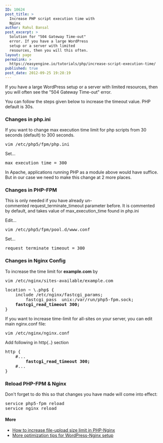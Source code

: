 ```yaml
---
ID: 10624
post_title: >
  Increase PHP script execution time with
  Nginx
author: Rahul Bansal
post_excerpt: >
  Solution for "504 Gateway Time-out"
  error. If you have a large WordPress
  setup or a server with limited
  resources, then you will this often.
layout: page
permalink: >
  https://easyengine.io/tutorials/php/increase-script-execution-time/
published: true
post_date: 2012-09-25 19:28:19
---
```

If you have a large WordPress setup or a server with limited resources, then you will often see the "504 Gateway Time-out" error.

You can follow the steps given below to increase the timeout value. PHP default is 30s.
<h3>Changes in php.ini</h3>
If you want to change max execution time limit for php scripts from 30 seconds (default) to 300 seconds.
<pre>vim /etc/php5/fpm/php.ini</pre>
Set...
<pre>max_execution_time = 300</pre>
In Apache, applications running PHP as a module above would have suffice. But in our case we need to make this change at 2 more places.
<h3>Changes in PHP-FPM</h3>
This is only needed if you have already un-commented request_terminate_timeout parameter before. It is commented by default, and takes value of max_execution_time found in php.ini

Edit...
<pre>vim /etc/php5/fpm/pool.d/www.conf</pre>
Set...
<pre>request_terminate_timeout = 300</pre>
<h3>Changes in Nginx Config</h3>
To increase the time limit for <strong>example.com</strong> by
<pre>vim /etc/nginx/sites-available/example.com</pre>
<pre class="prettyprint">location ~ \.php$ {
	include /etc/nginx/fastcgi_params;
        fastcgi_pass  unix:/var/run/php5-fpm.sock;
	<strong>fastcgi_read_timeout 300;</strong> 
}</pre>
If you want to increase time-limit for all-sites on your server, you can edit main nginx.conf file:
<pre>vim /etc/nginx/nginx.conf</pre>
Add following in http{..} section
<pre>http {
	#...
        <strong>fastcgi_read_timeout 300; </strong>
	#...
}</pre>
<h3 class="prettyprint">Reload PHP-FPM &amp; Nginx</h3>
Don't forget to do this so that changes you have made will come into effect:
<pre class="prettyprint">service php5-fpm reload
service nginx reload</pre>
<h4>More</h4>
<ul>
	<li><a title="Increase file upload size limit in PHP-Nginx" href="https://easyengine.io/tutorials/increasing-file-upload-limit-php-fpm-nginx-setup/">How to increase file-upload size limit in PHP-Nginx</a></li>
	<li><a title="Maintaining, Optimizing &amp; Debugging WordPress-Nginx Setup" href="https://easyengine.io/tutorials/maintaining-optimizing-debugging-wordpress-nginx-setup/">More optimization tips for WordPress-Nginx setup</a></li>
</ul>